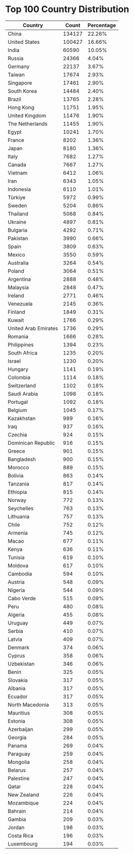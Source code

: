 # Top 100 Country Distribution
| Country | Count | Percentage |
|----|----|----|
| China | 134127 | 22.26% |
| United States | 100427 | 16.66% |
| India | 60590 | 10.05% |
| Russia | 24366 | 4.04% |
| Germany | 22137 | 3.67% |
| Taiwan | 17674 | 2.93% |
| Singapore | 17461 | 2.90% |
| South Korea | 14484 | 2.40% |
| Brazil | 13765 | 2.28% |
| Hong Kong | 11751 | 1.95% |
| United Kingdom | 11476 | 1.90% |
| The Netherlands | 11455 | 1.90% |
| Egypt | 10241 | 1.70% |
| France | 8202 | 1.36% |
| Japan | 8180 | 1.36% |
| Italy | 7682 | 1.27% |
| Canada | 7667 | 1.27% |
| Vietnam | 6412 | 1.06% |
| Iran | 6343 | 1.05% |
| Indonesia | 6110 | 1.01% |
| Türkiye | 5972 | 0.99% |
| Sweden | 5204 | 0.86% |
| Thailand | 5068 | 0.84% |
| Ukraine | 4897 | 0.81% |
| Bulgaria | 4292 | 0.71% |
| Pakistan | 3990 | 0.66% |
| Spain | 3809 | 0.63% |
| Mexico | 3550 | 0.59% |
| Australia | 3264 | 0.54% |
| Poland | 3064 | 0.51% |
| Argentina | 2888 | 0.48% |
| Malaysia | 2848 | 0.47% |
| Ireland | 2771 | 0.46% |
| Venezuela | 2145 | 0.36% |
| Finland | 1849 | 0.31% |
| Kuwait | 1766 | 0.29% |
| United Arab Emirates | 1736 | 0.29% |
| Romania | 1666 | 0.28% |
| Philippines | 1394 | 0.23% |
| South Africa | 1235 | 0.20% |
| Israel | 1230 | 0.20% |
| Hungary | 1141 | 0.19% |
| Colombia | 1114 | 0.18% |
| Switzerland | 1102 | 0.18% |
| Saudi Arabia | 1098 | 0.18% |
| Portugal | 1092 | 0.18% |
| Belgium | 1045 | 0.17% |
| Kazakhstan | 989 | 0.16% |
| Iraq | 937 | 0.16% |
| Czechia | 924 | 0.15% |
| Dominican Republic | 916 | 0.15% |
| Greece | 901 | 0.15% |
| Bangladesh | 900 | 0.15% |
| Morocco | 889 | 0.15% |
| Bolivia | 863 | 0.14% |
| Tanzania | 817 | 0.14% |
| Ethiopia | 815 | 0.14% |
| Norway | 772 | 0.13% |
| Seychelles | 763 | 0.13% |
| Lithuania | 757 | 0.13% |
| Chile | 752 | 0.12% |
| Armenia | 745 | 0.12% |
| Macao | 677 | 0.11% |
| Kenya | 636 | 0.11% |
| Tunisia | 619 | 0.10% |
| Moldova | 617 | 0.10% |
| Cambodia | 594 | 0.10% |
| Austria | 548 | 0.09% |
| Nigeria | 544 | 0.09% |
| Cabo Verde | 515 | 0.09% |
| Peru | 480 | 0.08% |
| Algeria | 455 | 0.08% |
| Uruguay | 449 | 0.07% |
| Serbia | 410 | 0.07% |
| Latvia | 409 | 0.07% |
| Denmark | 374 | 0.06% |
| Cyprus | 358 | 0.06% |
| Uzbekistan | 346 | 0.06% |
| Benin | 325 | 0.05% |
| Slovakia | 317 | 0.05% |
| Albania | 317 | 0.05% |
| Ecuador | 317 | 0.05% |
| North Macedonia | 313 | 0.05% |
| Mauritius | 308 | 0.05% |
| Estonia | 308 | 0.05% |
| Azerbaijan | 299 | 0.05% |
| Georgia | 284 | 0.05% |
| Panama | 269 | 0.04% |
| Paraguay | 259 | 0.04% |
| Mongolia | 258 | 0.04% |
| Belarus | 257 | 0.04% |
| Palestine | 247 | 0.04% |
| Qatar | 228 | 0.04% |
| New Zealand | 226 | 0.04% |
| Mozambique | 224 | 0.04% |
| Bahrain | 214 | 0.04% |
| Gambia | 209 | 0.03% |
| Jordan | 198 | 0.03% |
| Costa Rica | 196 | 0.03% |
| Luxembourg | 194 | 0.03% |
